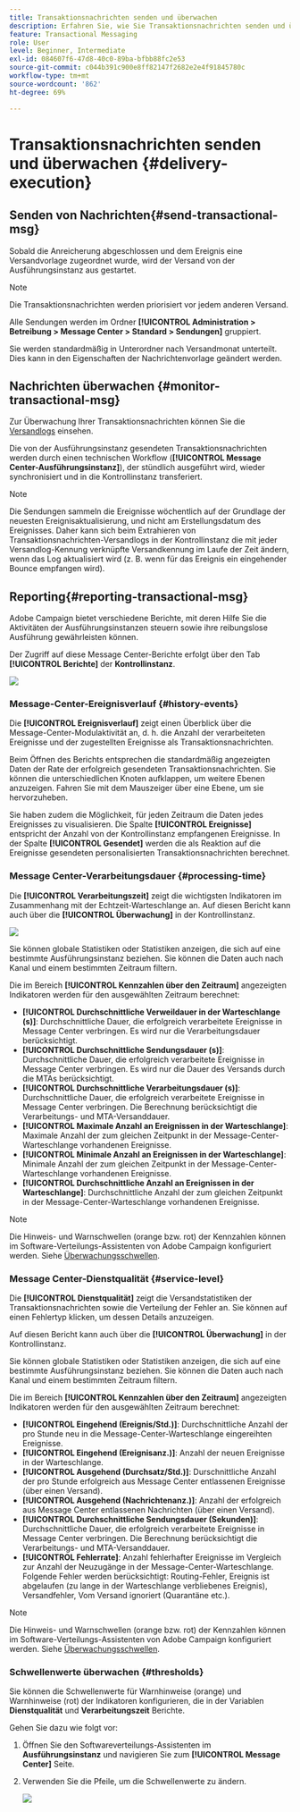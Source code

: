 ```yaml
---
title: Transaktionsnachrichten senden und überwachen
description: Erfahren Sie, wie Sie Transaktionsnachrichten senden und überwachen
feature: Transactional Messaging
role: User
level: Beginner, Intermediate
exl-id: 084607f6-47d8-40c0-89ba-bfbb88fc2e53
source-git-commit: c044b391c900e8ff82147f2682e2e4f91845780c
workflow-type: tm+mt
source-wordcount: '862'
ht-degree: 69%

---
```


# Transaktionsnachrichten senden und überwachen {#delivery-execution}

## Senden von Nachrichten{#send-transactional-msg}

Sobald die Anreicherung abgeschlossen und dem Ereignis eine Versandvorlage zugeordnet wurde, wird der Versand von der Ausführungsinstanz aus gestartet.

>[!NOTE]
>
>Die Transaktionsnachrichten werden priorisiert vor jedem anderen Versand.

Alle Sendungen werden im Ordner **[!UICONTROL Administration > Betreibung > Message Center > Standard > Sendungen]** gruppiert.

Sie werden standardmäßig in Unterordner nach Versandmonat unterteilt. Dies kann in den Eigenschaften der Nachrichtenvorlage geändert werden.

## Nachrichten überwachen {#monitor-transactional-msg}

Zur Überwachung Ihrer Transaktionsnachrichten können Sie die [Versandlogs](send.md) einsehen.

Die von der Ausführungsinstanz gesendeten Transaktionsnachrichten werden durch einen technischen Workflow (**[!UICONTROL Message Center-Ausführungsinstanz]**), der stündlich ausgeführt wird, wieder synchronisiert und in die Kontrollinstanz transferiert.

>[!NOTE]
>
>Die Sendungen sammeln die Ereignisse wöchentlich auf der Grundlage der neuesten Ereignisaktualisierung, und nicht am Erstellungsdatum des Ereignisses. Daher kann sich beim Extrahieren von Transaktionsnachrichten-Versandlogs in der Kontrollinstanz die mit jeder Versandlog-Kennung verknüpfte Versandkennung im Laufe der Zeit ändern, wenn das Log aktualisiert wird (z. B. wenn für das Ereignis ein eingehender Bounce empfangen wird).

<!--
To monitor the activity and running of the execution instance(s), see [Transactional messaging reports](transactional-messaging-reports.md).-->

## Reporting{#reporting-transactional-msg}

Adobe Campaign bietet verschiedene Berichte, mit deren Hilfe Sie die Aktivitäten der Ausführungsinstanzen steuern sowie ihre reibungslose Ausführung gewährleisten können.

Der Zugriff auf diese Message Center-Berichte erfolgt über den Tab **[!UICONTROL Berichte]** der **Kontrollinstanz**.

![](assets/mc-reports.png)

### Message-Center-Ereignisverlauf {#history-events}

Die **[!UICONTROL Ereignisverlauf]** zeigt einen Überblick über die Message-Center-Modulaktivität an, d. h. die Anzahl der verarbeiteten Ereignisse und der zugestellten Ereignisse als Transaktionsnachrichten.

Beim Öffnen des Berichts entsprechen die standardmäßig angezeigten Daten der Rate der erfolgreich gesendeten Transaktionsnachrichten. Sie können die unterschiedlichen Knoten aufklappen, um weitere Ebenen anzuzeigen. Fahren Sie mit dem Mauszeiger über eine Ebene, um sie hervorzuheben.

Sie haben zudem die Möglichkeit, für jeden Zeitraum die Daten jedes Ereignisses zu visualisieren. Die Spalte **[!UICONTROL Ereignisse]** entspricht der Anzahl von der Kontrollinstanz empfangenen Ereignisse. In der Spalte **[!UICONTROL Gesendet]** werden die als Reaktion auf die Ereignisse gesendeten personalisierten Transaktionsnachrichten berechnet.


### Message Center-Verarbeitungsdauer {#processing-time}

Die **[!UICONTROL Verarbeitungszeit]** zeigt die wichtigsten Indikatoren im Zusammenhang mit der Echtzeit-Warteschlange an. Auf diesen Bericht kann auch über die **[!UICONTROL Überwachung]** in der Kontrollinstanz.

![](assets/mc-processing-time-report.png)

Sie können globale Statistiken oder Statistiken anzeigen, die sich auf eine bestimmte Ausführungsinstanz beziehen. Sie können die Daten auch nach Kanal und einem bestimmten Zeitraum filtern.

Die im Bereich **[!UICONTROL Kennzahlen über den Zeitraum]** angezeigten Indikatoren werden für den ausgewählten Zeitraum berechnet:

* **[!UICONTROL Durchschnittliche Verweildauer in der Warteschlange (s)]**: Durchschnittliche Dauer, die erfolgreich verarbeitete Ereignisse in Message Center verbringen. Es wird nur die Verarbeitungsdauer berücksichtigt.
* **[!UICONTROL Durchschnittliche Sendungsdauer (s)]**: Durchschnittliche Dauer, die erfolgreich verarbeitete Ereignisse in Message Center verbringen. Es wird nur die Dauer des Versands durch die MTAs berücksichtigt.
* **[!UICONTROL Durchschnittliche Verarbeitungsdauer (s)]**: Durchschnittliche Dauer, die erfolgreich verarbeitete Ereignisse in Message Center verbringen. Die Berechnung berücksichtigt die Verarbeitungs- und MTA-Versanddauer.
* **[!UICONTROL Maximale Anzahl an Ereignissen in der Warteschlange]**: Maximale Anzahl der zum gleichen Zeitpunkt in der Message-Center-Warteschlange vorhandenen Ereignisse.
* **[!UICONTROL Minimale Anzahl an Ereignissen in der Warteschlange]**: Minimale Anzahl der zum gleichen Zeitpunkt in der Message-Center-Warteschlange vorhandenen Ereignisse.
* **[!UICONTROL Durchschnittliche Anzahl an Ereignissen in der Warteschlange]**: Durchschnittliche Anzahl der zum gleichen Zeitpunkt in der Message-Center-Warteschlange vorhandenen Ereignisse.

>[!NOTE]
>
>Die Hinweis- und Warnschwellen (orange bzw. rot) der Kennzahlen können im Software-Verteilungs-Assistenten von Adobe Campaign konfiguriert werden. Siehe [Überwachungsschwellen](#thresholds).



### Message Center-Dienstqualität {#service-level}

Die **[!UICONTROL Dienstqualität]** zeigt die Versandstatistiken der Transaktionsnachrichten sowie die Verteilung der Fehler an. Sie können auf einen Fehlertyp klicken, um dessen Details anzuzeigen.

Auf diesen Bericht kann auch über die **[!UICONTROL Überwachung]** in der Kontrollinstanz.

Sie können globale Statistiken oder Statistiken anzeigen, die sich auf eine bestimmte Ausführungsinstanz beziehen. Sie können die Daten auch nach Kanal und einem bestimmten Zeitraum filtern.

Die im Bereich **[!UICONTROL Kennzahlen über den Zeitraum]** angezeigten Indikatoren werden für den ausgewählten Zeitraum berechnet:

* **[!UICONTROL Eingehend (Ereignis/Std.)]**: Durchschnittliche Anzahl der pro Stunde neu in die Message-Center-Warteschlange eingereihten Ereignisse.
* **[!UICONTROL Eingehend (Ereignisanz.)]**: Anzahl der neuen Ereignisse in der Warteschlange.
* **[!UICONTROL Ausgehend (Durchsatz/Std.)]**: Durschnittliche Anzahl der pro Stunde erfolgreich aus Message Center entlassenen Ereignisse (über einen Versand).
* **[!UICONTROL Ausgehend (Nachrichtenanz.)]**: Anzahl der erfolgreich aus Message Center entlassenen Nachrichten (über einen Versand).
* **[!UICONTROL Durchschnittliche Sendungsdauer (Sekunden)]**: Durchschnittliche Dauer, die erfolgreich verarbeitete Ereignisse in Message Center verbringen. Die Berechnung berücksichtigt die Verarbeitungs- und MTA-Versanddauer.
* **[!UICONTROL Fehlerrate]**: Anzahl fehlerhafter Ereignisse im Vergleich zur Anzahl der Neuzugänge in der Message-Center-Warteschlange. Folgende Fehler werden berücksichtigt: Routing-Fehler, Ereignis ist abgelaufen (zu lange in der Warteschlange verbliebenes Ereignis), Versandfehler, Vom Versand ignoriert (Quarantäne etc.).

>[!NOTE]
>
>Die Hinweis- und Warnschwellen (orange bzw. rot) der Kennzahlen können im Software-Verteilungs-Assistenten von Adobe Campaign konfiguriert werden. Siehe [Überwachungsschwellen](#thresholds).

### Schwellenwerte überwachen {#thresholds}

Sie können die Schwellenwerte für Warnhinweise (orange) und Warnhinweise (rot) der Indikatoren konfigurieren, die in der Variablen **Dienstqualität** und **Verarbeitungszeit** Berichte.

Gehen Sie dazu wie folgt vor:

1. Öffnen Sie den Softwareverteilungs-Assistenten im **Ausführungsinstanz** und navigieren Sie zum **[!UICONTROL Message Center]** Seite.
1. Verwenden Sie die Pfeile, um die Schwellenwerte zu ändern.

   ![](assets/mc-thresholds.png)
